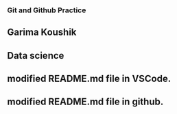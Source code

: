 ### Git and Github Practice

## Garima Koushik


## Data science

## modified README.md file in VSCode.
## modified README.md file in github.
